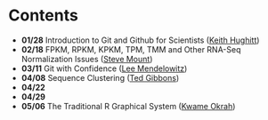 Contents
========
* **01/28** Introduction to Git and Github for Scientists ([Keith Hughitt](https://github.com/khughitt))
* **02/18** FPKM, RPKM, KPKM, TPM, TMM and Other RNA-Seq Normalization Issues ([Steve Mount](http://www.clfs.umd.edu/labs/mount/))
* **03/11** Git with Confidence ([Lee Mendelowitz](https://github.com/LeeMendelowitz))
* **04/08** Sequence Clustering ([Ted Gibbons](https://github.com/trgibbons))
* **04/22**
* **04/29**
* **05/06** The Traditional R Graphical System ([Kwame Okrah](https://github.com/kokrah))
